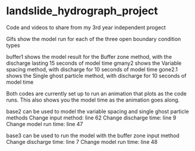 # landslide_hydrograph_project
Code and videos to share from my 3rd year independent progect

Gifs show the model run for each of the three open boundary condition types

buffer1 shows the model result for the Buffer zone method, with the discharge lasting 15 seconds of model time
gmany2 shows the Variable spacing method, with discharge for 10 seconds of model time
gone2.1 shows the Single ghost particle method, with discharge for 10 seconds of model time


Both codes are currently set up to run an animation that plots as the code runs. This also shows you the model time as the animation goes along.

base2 can be used to model the variable spacing and single ghost particle methods
Change input method: line 62
Change discharge time: line 9
Change model run time: line 47

base3 can be used to run the model with the buffer zone input method
Change discharge time: line 7
Change model run time: line 48
